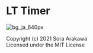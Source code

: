 # LT Timer

![bg_ja_640px](https://user-images.githubusercontent.com/15243878/132668729-1c94ee12-3610-4a30-9368-4d4b9c2dc189.png)
 
Copyright (c) 2021 Sora Arakawa  
Licensed under the MIT License